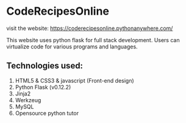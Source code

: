 # CodeRecipesOnline
visit the website: https://coderecipesonline.pythonanywhere.com/

This website uses python flask for full stack development. Users can virtualize code for various programs and languages.

## Technologies used:
1) HTML5 & CSS3 & javascript (Front-end design)
2) Python Flask (v0.12.2)
3) Jinja2
4) Werkzeug
5) MySQL
6) Opensource python tutor
